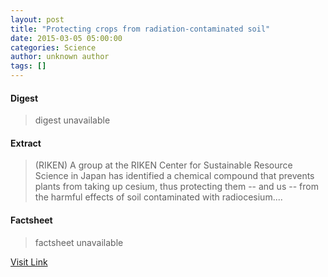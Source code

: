 ```yaml
---
layout: post
title: "Protecting crops from radiation-contaminated soil"
date: 2015-03-05 05:00:00
categories: Science
author: unknown author
tags: []
---
```



#### Digest
>digest unavailable

#### Extract
>(RIKEN) A group at the RIKEN Center for Sustainable Resource Science in Japan has identified a chemical compound that prevents plants from taking up cesium, thus protecting them -- and us -- from the harmful effects of soil contaminated with radiocesium....

#### Factsheet
>factsheet unavailable

[Visit Link](http://www.eurekalert.org/pub_releases/2015-03/r-pcf030215.php)


